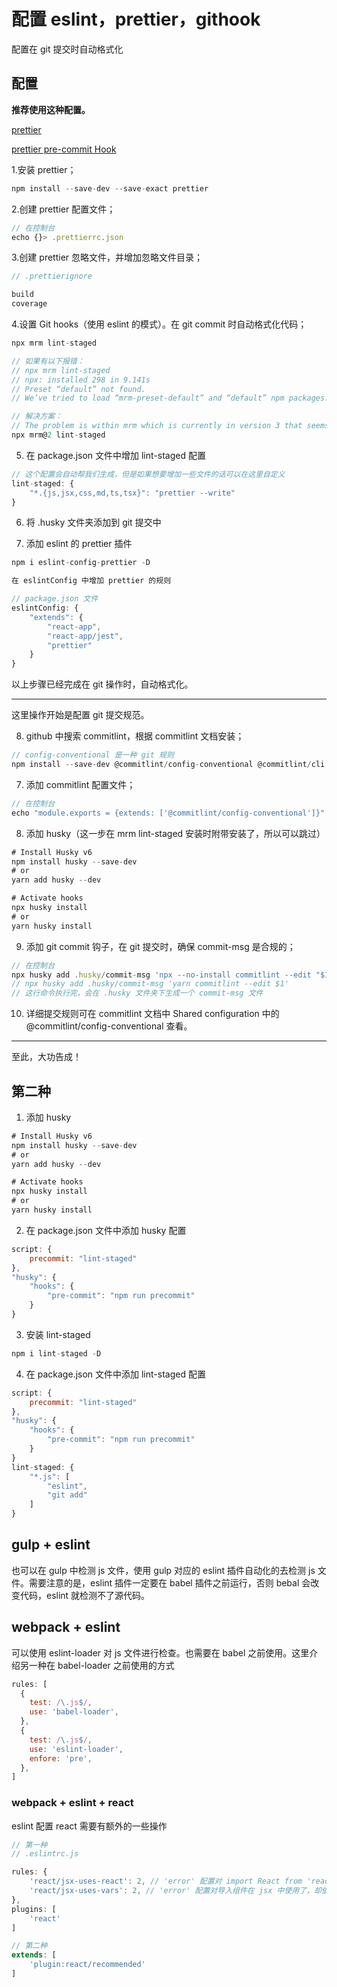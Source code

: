 # 配置 eslint，prettier，githook

配置在 git 提交时自动格式化

## 配置

<b>推荐使用这种配置。</b>

[prettier](https://www.prettier.cn/docs//install.html)

[prettier pre-commit Hook](https://www.prettier.cn/docs/precommit.html)

1.安装 prettier；

```js
npm install --save-dev --save-exact prettier
```

2.创建 prettier 配置文件；

```js
// 在控制台
echo {}> .prettierrc.json
```

3.创建 prettier 忽略文件，并增加忽略文件目录；

```js
// .prettierignore

build
coverage
```

4.设置 Git hooks（使用 eslint 的模式）。在 git commit 时自动格式化代码；

```js
npx mrm lint-staged

// 如果有以下报错：
// npx mrm lint-staged
// npx: installed 298 in 9.141s
// Preset “default” not found.
// We’ve tried to load “mrm-preset-default” and “default” npm packages.

// 解决方案：
// The problem is within mrm which is currently in version 3 that seems to be incompatible with lint-staged, to fix this you got to specify mrm version 2 by running npx mrm@2 lint-staged
npx mrm@2 lint-staged
```

5. 在 package.json 文件中增加 lint-staged 配置

```js
// 这个配置会自动帮我们生成，但是如果想要增加一些文件的话可以在这里自定义
lint-staged: {
    "*.{js,jsx,css,md,ts,tsx}": "prettier --write"
}
```

6. 将 .husky 文件夹添加到 git 提交中

7. 添加 eslint 的 prettier 插件

```js
npm i eslint-config-prettier -D

在 eslintConfig 中增加 prettier 的规则

// package.json 文件
eslintConfig: {
    "extends": {
        "react-app",
        "react-app/jest",
        "prettier"
    }
}
```

以上步骤已经完成在 git 操作时，自动格式化。

---

这里操作开始是配置 git 提交规范。

8. github 中搜索 commitlint，根据 commitlint 文档安装；

```js
// config-conventional 是一种 git 规则
npm install --save-dev @commitlint/config-conventional @commitlint/cli
```

7. 添加 commitlint 配置文件；

```js
// 在控制台
echo "module.exports = {extends: ['@commitlint/config-conventional']}" > commitlint.config.js
```

8. 添加 husky（这一步在 mrm lint-staged 安装时附带安装了，所以可以跳过）

```js
# Install Husky v6
npm install husky --save-dev
# or
yarn add husky --dev

# Activate hooks
npx husky install
# or
yarn husky install
```

9. 添加 git commit 钩子，在 git 提交时，确保 commit-msg 是合规的；

```js
// 在控制台
npx husky add .husky/commit-msg 'npx --no-install commitlint --edit "$1"'
// npx husky add .husky/commit-msg 'yarn commitlint --edit $1'
// 这行命令执行完，会在 .husky 文件夹下生成一个 commit-msg 文件
```

10. 详细提交规则可在 commitlint 文档中 Shared configuration 中的 @commitlint/config-conventional 查看。

---

至此，大功告成！

## 第二种

1. 添加 husky

```js
# Install Husky v6
npm install husky --save-dev
# or
yarn add husky --dev

# Activate hooks
npx husky install
# or
yarn husky install
```

2. 在 package.json 文件中添加 husky 配置

```js
script: {
    precommit: "lint-staged"
},
"husky": {
    "hooks": {
        "pre-commit": "npm run precommit"
    }
}
```

3. 安装 lint-staged

```js
npm i lint-staged -D
```

4. 在 package.json 文件中添加 lint-staged 配置

```js
script: {
    precommit: "lint-staged"
},
"husky": {
    "hooks": {
        "pre-commit": "npm run precommit"
    }
}
lint-staged: {
    "*.js": [
        "eslint",
        "git add"
    ]
}
```

## gulp + eslint

也可以在 gulp 中检测 js 文件，使用 gulp 对应的 eslint 插件自动化的去检测 js 文件。需要注意的是，eslint 插件一定要在 babel 插件之前运行，否则 bebal 会改变代码，eslint 就检测不了源代码。

## webpack + eslint

可以使用 eslint-loader 对 js 文件进行检查。也需要在 babel 之前使用。这里介绍另一种在 babel-loader 之前使用的方式

```js
rules: [
  {
    test: /\.js$/,
    use: 'babel-loader',
  },
  {
    test: /\.js$/,
    use: 'eslint-loader',
    enfore: 'pre',
  },
]
```

### webpack + eslint + react

eslint 配置 react 需要有额外的一些操作

```js
// 第一种
// .eslintrc.js

rules: {
    'react/jsx-uses-react': 2, // 'error' 配置对 import React from 'react' 不报 React 未使用的错误
    'react/jsx-uses-vars': 2, // 'error' 配置对导入组件在 jsx 中使用了，却依然提示导入的组件未使用的错误
},
plugins: [
    'react'
]
```

```js
// 第二种
extends: [
    'plugin:react/recommended'
]
```
